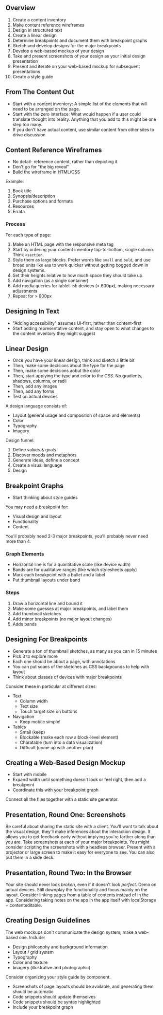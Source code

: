 ## Overview

1. Create a content inventory
2. Make content reference wireframes
3. Design in structured text
4. Create a linear design
5. Determine breakpoints and document them with breakpoint graphs
6. Sketch and develop designs for the major breakpoints
7. Develop a web-based mockup of your design
8. Take and present screenshots of your design as your initial design presentation
9. Present and iterate on your web-based mockup for subsequent presentations
10. Create a style guide

## From The Content Out

* Start with a content inventory: A simple list of the elements that will need to be arranged on the page.
* Start with the zero interface: What would happen if a user could translate thought into reality. Anything that you add to this might be one step too many.
* If you don't have actual content, use similar content from other sites to drive discussion

## Content Reference Wireframes

* No detail- reference content, rather than depicting it
* Don't go for "the big reveal"
* Build the wireframe in HTML/CSS

Example:

1. Book title
2. Synopsis/description
3. Purchase options and formats
4. Resources
5. Errata

### Process

For each type of page:

1. Make an HTML page with the responsive meta tag
2. Start by ordering your content inventory top-to-bottom, single column. Think `<section`.
3. Style them as large blocks. Prefer words like `small` and `bold`, and use broad units like `em`s to work quicker without getting bogged down in design systems.
4. Set their heights relative to how much space they should take up.
5. Add navigation (as a single container)
6. Add media queries for tablet-ish devices (> 600px), making necessary adjustments
8. Repeat for > 900px

## Designing In Text

* "Adding accessibility" assumes UI-first, rather than content-first
* Start adding representative content, and stay open to what changes to the content inventory they might suggest

## Linear Design

* Once you have your linear design, think and sketch a little bit
* Then, make some decisions about the type for the page
* Then, make some decisions aobut the color
* Then, start applying the type and color to the CSS. No gradients, shadows, columns, or radii
* Then, add any images
* Then, add any forms
* Test on actual devices

A design language consists of:

* Layout (general usage and composition of space and elements)
* Color
* Typography
* Imagery

Design funnel:

1. Define values & goals
2. Discover moods and metaphors
3. Generate ideas, define a concept
4. Create a visual language
5. Design

## Breakpoint Graphs

* Start thinking about style guides

You may need a breakpoint for:

* Visual design and layout
* Functionality
* Content

You'll probably need 2-3 major breakpoints, you'll probably never need more than 4.

### Graph Elements

* Horizontal line is for a quantitative scale (like device width)
* Bands are for qualitative ranges (like which stylesheets apply)
* Mark each breakpoint with a bullet and a label
* Put thumbnail layouts under band

### Steps

1. Draw a horizontal line and bound it
2. Make some guesses at major breakpoints, and label them
3. Add thumbnail sketches
4. Add minor breakpoints (no major layout changes)
5. Adds bands

## Designing For Breakpoints

* Generate a ton of thumbnail sketches, as many as you can in 15 minutes
* Pick 3 to explore more
* Each one should be about a page, with annotations
* You can put scans of the sketches as CSS backgrounds to help with layout
* Think about classes of devices with major breakpoints

Consider these in particular at different sizes:

* Text
  * Column width
  * Text size
  * Touch target size on buttons
* Navigation
  * Keep mobile simple!
* Tables
  * Small (keep)
  * Blockable (make each row a block-level element)
  * Charatable (turn into a data visualization)
  * Difficult (come up with another plan)

## Creating a Web-Based Design Mockup

* Start with mobile
* Expand width until something doesn't look or feel right, then add a breakpoint
* Coordinate this with your breakpoint graph

Connect all the files together with a static site generator.

## Presentation, Round One: Screenshots

Be careful about sharing the static site with a client. You'll want to talk about the visual design, they'll make inferences about the interaction design. It allows you to get feedback early without implying you're farther along than you are. Take screenshots at each of your major breakpoints. You might consider scripting the screenshots with a headless browser. Present with a projector or large screen to make it easy for everyone to see. You can also put them in a slide deck.

## Presentation, Round Two: In the Browser

Your site should never look _broken_, even if it doesn't look _perfect_. Demo on actual devices. Still downplay the functionality and focus mainly on the layout. Consider linking pages from a table of contents instead of in the app. Considering taking notes on the app in the app itself with localStorage + contenteditable.

## Creating Design Guidelines

The web mockups don't communicate the design system; make a web-based one. Include:

* Design philosophy and background information
* Layout / grid system
* Typography
* Color and texture
* Imagery (illustrative and photographic)

Consider organizing your style guide by component.

* Screenshots of page layouts should be available, and generating them should be automatic
* Code snippets should update themselves
* Code snippets should be syntax highlighted
* Include your breakpoint graph

